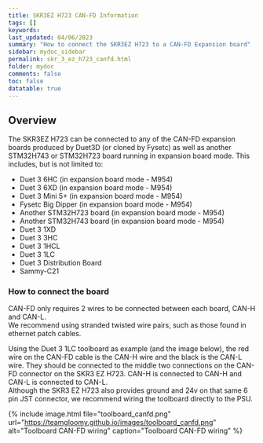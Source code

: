 ```yaml
---
title: SKR3EZ H723 CAN-FD Information
tags: []
keywords: 
last_updated: 04/06/2023
summary: "How to connect the SKR3EZ H723 to a CAN-FD Expansion board"
sidebar: mydoc_sidebar
permalink: skr_3_ez_h723_canfd.html
folder: mydoc
comments: false
toc: false
datatable: true
---
```


## Overview

The SKR3EZ H723 can be connected to any of the CAN-FD expansion boards produced by Duet3D (or cloned by Fysetc) as well as another STM32H743 or STM32H723 board running in expansion board mode. This includes, but is not limited to:
* Duet 3 6HC (in expansion board mode - M954)
* Duet 3 6XD (in expansion board mode - M954)
* Duet 3 Mini 5+ (in expansion board mode - M954)
* Fysetc Big Dipper (in expansion board mode - M954)
* Another STM32H723 board (in expansion board mode - M954)
* Another STM32H743 board (in expansion board mode - M954)
* Duet 3 1XD
* Duet 3 3HC
* Duet 3 1HCL
* Duet 3 1LC
* Duet 3 Distribution Board
* Sammy-C21

### How to connect the board

CAN-FD only requires 2 wires to be connected between each board, CAN-H and CAN-L.  
We recommend using stranded twisted wire pairs, such as those found in ethernet patch cables.

Using the Duet 3 1LC toolboard as example (and the image below), the red wire on the CAN-FD cable is the CAN-H wire and the black is the CAN-L wire. They should be connected to the middle two connections on the CAN-FD connector on the SKR3 EZ H723. CAN-H is connected to CAN-H and CAN-L is connected to CAN-L.  
Although the SKR3 EZ H723 also provides ground and 24v on that same 6 pin JST connector, we recommend wiring the toolboard directly to the PSU.

{% include image.html file="toolboard_canfd.png" url="https://teamgloomy.github.io/images/toolboard_canfd.png" alt="Toolboard CAN-FD wiring" caption="Toolboard CAN-FD wiring" %}